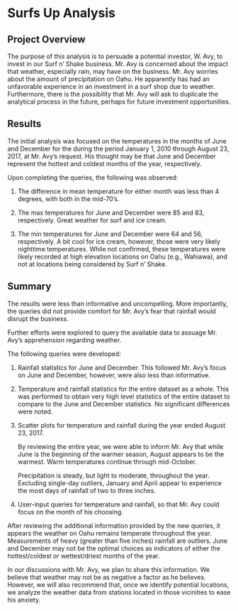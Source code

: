 # Surfs Up Analysis

## Project Overview

The purpose of this analysis is to persuade a potential investor, W. Avy, to invest in our Surf n’ Shake business.  Mr. Avy is concerned about the impact that weather, especially rain, may have on the business. Mr. Avy worries about the amount of precipitation on Oahu.  He apparently has had an unfavorable experience in an investment in a surf shop due to weather.  Furthermore, there is the possibility that Mr. Avy will ask to duplicate the analytical process in the future, perhaps for future investment opportunities.  

## Results

The initial analysis was focused on the temperatures in the months of June and December for the during the period January 1, 2010 through August 23, 2017, at Mr. Avy’s request.  His thought may be that June and December represent the hottest and coldest months of the year, respectively.

Upon completing the queries, the following was observed:

1.	The difference in mean temperature for either month was less than 4 degrees, with both in the mid-70’s.  

2.	The max temperatures for June and December were 85 and 83, respectively.  Great weather for surf and ice cream.

3.	The min temperatures for June and December were 64 and 56, respectively.  A bit cool for ice cream, however, those were very likely nighttime temperatures. While not confirmed, these temperatures were likely recorded at high elevation locations on Oahu (e.g., Wahiawa), and not at locations being considered by Surf n’ Shake. 

## Summary
The results were less than informative and uncompelling.  More importantly, the queries did not provide comfort for Mr. Avy’s fear that rainfall would disrupt the business.  

Further efforts were explored to query the available data to assuage Mr. Avy’s apprehension regarding weather.

The following queries were developed:
1.	Rainfall statistics for June and December.  This followed Mr. Avy’s focus on June and December, however, were also less than informative. 

2.	Temperature and rainfall statistics for the entire dataset as a whole. This was performed to obtain very high level statistics of the entire dataset to compare to the June and December statistics. No significant differences were noted. 

3.	Scatter plots for temperature and rainfall during the year ended August 23, 2017.  

    By reviewing the entire year, we were able to inform Mr. Avy that while June is the beginning of the warmer season, August appears to be the warmest.  Warm temperatures    continue through mid-October. 

    Precipitation is steady, but light to moderate, throughout the year.  Excluding single-day outliers, January and April appear to experience the most days of rainfall of two to three inches.

4.	User-input queries for temperature and rainfall, so that Mr. Avy could focus on the month of his choosing. 


After reviewing the additional information provided by the new queries, it appears the weather on Oahu remains temperate throughout the year.  Measurements of heavy (greater than five inches) rainfall are outliers.  June and December may not be the optimal choices as indicators of either the hottest/coldest or wettest/driest months of the year.  

In our discussions with Mr. Avy, we plan to share this information.  We believe that weather may not be as negative a factor as he believes.  However, we will also recommend that, once we identify potential locations, we analyze the weather data from stations located in those vicinities to ease his anxiety.  
